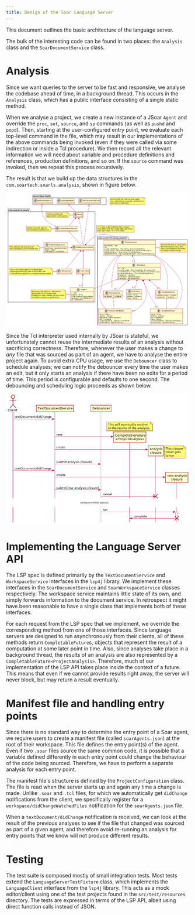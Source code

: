 ```yaml
---
title: Design of the Soar Language Server
---
```


This document outlines the basic architecture of the language server.

The bulk of the interesting code can be found in two places: the
`Analysis` class and the `SoarDocumentService` class.

# Analysis

Since we want queries to the server to be fast and responsive, we
analyse the codebase ahead of time, in a background thread. This
occurs in the `Analysis` class, which has a public interface
consisting of a single static method.

When we analyse a project, we create a new instance of a JSoar `Agent`
and override the `proc`, `set`, `source`, and `sp` commands (as well
as `pushd` and `popd`). Then, starting at the user-configured entry
point, we evaluate each top-level command in the file, which may
result in our implementations of the above commands being invoked
(even if they were called via some indirection or inside a Tcl
procedure). We then record all the relevant information we will need
about variable and procedure definitions and references, production
definitions, and so on. If the `source` command was invoked, then we
repeat this process recursively.

The result is that we build up the data structures in the
`com.soartech.soarls.analysis`, shown in figure below.

![](./diagrams/uml/data-structures.png)

Since the Tcl interpreter used internally by JSoar is stateful, we
unfortunately cannot reuse the intermediate results of an analysis
without sacrificing correctness. Therefore, whenever the user makes a
change to _any_ file that was sourced as part of an agent, we have to
analyse the entire project again. To avoid extra CPU usage, we use the
`Debouncer` class to schedule analyses; we can notify the debouncer
every time the user makes an edit, but it only starts an analysis if
there have been no edits for a period of time. This period is
configurable and defaults to one second. The debouncing and scheduling
logic proceeds as shown below.

![](./diagrams/uml/analysis-scheduling.png)

# Implementing the Language Server API

The LSP spec is defined primarily by the `TextDocumentService` and
`WorkspaceService` interfaces in the `lsp4j` library. We implement
these interfaces in the `SoarDocumentService` and
`SoarWorkspaceService` classes respectively. The workspace service
maintains little state of its own, and simply forwards information to
the document service. In retrospect it might have been reasonable to
have a single class that implements both of these interfaces.

For each request from the LSP spec that we implement, we override the
corresponding method from one of those interfaces. Since language
servers are designed to run asynchronously from their clients, all of
these methods return `CompletableFuture`s, objects that represent the
result of a computation at some later point in time. Also, since
analyses take place in a background thread, the results of an analysis
are also represented by a `CompletableFuture<ProjectAnalysis>`.
Therefore, much of our implementation of the LSP API takes place
inside the context of a future. This means that even if we cannot
provide results right away, the server will never block, but may
return a result eventually.

# Manifest file and handling entry points

Since there is no standard way to determine the entry point of a Soar
agent, we require users to create a manifest file (called
`soarAgents.json`) at the root of their workspace. This file defines
the entry point(s) of the agent. Even if two `.soar` files source the
same common code, it is possible that a variable defined differently
in each entry point could change the behaviour of the code being
sourced. Therefore, we have to perform a separate analysis for each
entry point.

The manifest file's structure is defined by the `ProjectConfiguration`
class. The file is read when the server starts up and again any time a
change is made. Unlike `.soar` and `.tcl` files, for which we
automatically get `didChange` notifications from the client, we
specifically register for a `workspace/didChangeWatchedFiles`
notification for the `soarAgents.json` file.

When a `textDocument/didChange` notification is received, we can look
at the result of the previous analyses to see if the file that changed
was sourced as part of a given agent, and therefore avoid re-running
an analysis for entry points that we know will not produce different
results.

# Testing

The test suite is composed mostly of small integration tests. Most
tests extend the `LanguageServerTestFixture` class, which implements
the `LanguageClient` interface from the `lsp4j` library. This acts as
a mock editor/client using one of the test projects found in the
`src/test/resources` directory. The tests are expressed in terms of
the LSP API, albeit using direct function calls instead of JSON.